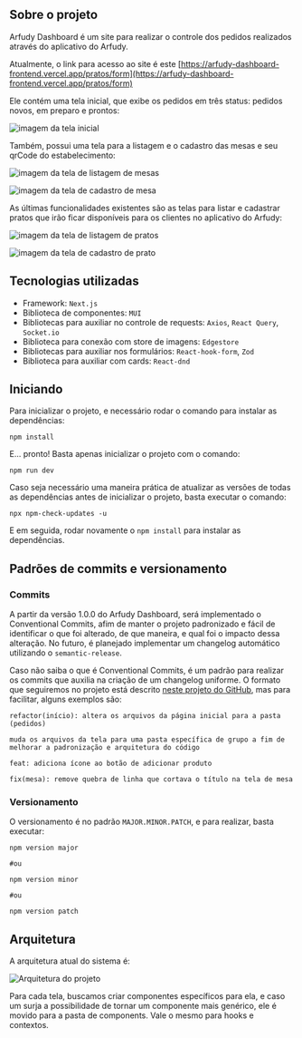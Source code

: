 ## Sobre o projeto

Arfudy Dashboard é um site para realizar o controle dos pedidos realizados através do aplicativo do Arfudy.

Atualmente, o link para acesso ao site é este [https://arfudy-dashboard-frontend.vercel.app/pratos/form](https://arfudy-dashboard-frontend.vercel.app/pratos/form)

 Ele contém uma tela inicial, que exibe os pedidos em três status: pedidos novos, em preparo e prontos:

![imagem da tela inicial](https://github.com/user-attachments/assets/d58b44d8-696d-4dea-b1fe-49f65b32a3cd)

Também, possui uma tela para a listagem e o cadastro das mesas e seu qrCode do estabelecimento:

![imagem da tela de listagem de mesas](https://github.com/user-attachments/assets/f2676835-80ba-4c9c-b80d-95fbf5e748c1)

![imagem da tela de cadastro de mesa](https://github.com/user-attachments/assets/c8c2301f-3d0d-4c38-a86d-ab40fc7e1b18)

As últimas funcionalidades existentes são as telas para listar e cadastrar pratos que irão ficar disponíveis para os clientes no aplicativo do Arfudy:

![imagem da tela de listagem de pratos](https://github.com/user-attachments/assets/1f3c94f1-34a9-48c7-a3e1-52c996fe0616)

![imagem da tela de cadastro de prato](https://github.com/user-attachments/assets/7139eb94-ea27-4858-90a3-b60b43a994d8)

## Tecnologias utilizadas
- Framework: `Next.js`
- Biblioteca de componentes: `MUI`
- Bibliotecas para auxiliar no controle de requests: `Axios`, `React Query`, `Socket.io`
- Biblioteca para conexão com store de imagens: `Edgestore`
- Bibliotecas para auxiliar nos formulários: `React-hook-form`, `Zod`
- Biblioteca para auxiliar com cards: `React-dnd`


## Iniciando

Para inicializar o projeto, e necessário rodar o comando para instalar as dependências:

```shell
npm install
```

E... pronto! Basta apenas inicializar o projeto com o comando:

```shell
npm run dev
```

Caso seja necessário uma maneira prática de atualizar as versões de todas as dependências antes de inicializar o projeto, basta executar o comando:

```shell
npx npm-check-updates -u
```

E em seguida, rodar novamente o `npm install` para instalar as dependências.

## Padrões de commits e versionamento

### Commits

A partir da versão 1.0.0 do Arfudy Dashboard, será implementado o Conventional Commits, afim de manter o projeto padronizado e fácil de identificar o que foi alterado, de que maneira, e qual foi o impacto dessa alteração. No futuro, é planejado implementar um changelog automático utilizando o `semantic-release`.

Caso não saiba o que é Conventional Commits, é um padrão para realizar os commits que auxilia na criação de um changelog uniforme. O formato que seguiremos no projeto está descrito [neste projeto do GitHub](https://gist.github.com/qoomon/5dfcdf8eec66a051ecd85625518cfd13), mas para facilitar, alguns exemplos são:

```
refactor(início): altera os arquivos da página inicial para a pasta (pedidos)

muda os arquivos da tela para uma pasta específica de grupo a fim de melhorar a padronização e arquitetura do código
```

```
feat: adiciona ícone ao botão de adicionar produto
```

```
fix(mesa): remove quebra de linha que cortava o título na tela de mesa
```

### Versionamento

O versionamento é no padrão `MAJOR.MINOR.PATCH`, e para realizar, basta executar:

```shell
npm version major

#ou

npm version minor

#ou

npm version patch
```

## Arquitetura

A arquitetura atual do sistema é:

![Arquitetura do projeto](https://github.com/user-attachments/assets/16d74ffc-99a2-4112-969a-988c51d4302a)

Para cada tela, buscamos criar componentes específicos para ela, e caso um surja a possibilidade de tornar um componente mais genérico, ele é movido para a pasta de components. Vale o mesmo para hooks e contextos.
